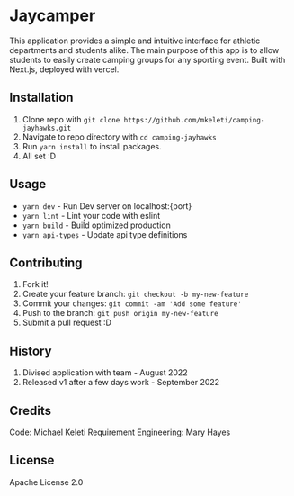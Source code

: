 # Jaycamper

This application provides a simple and intuitive interface for athletic departments and students alike. The main purpose of this app is to 
allow students to easily create camping groups for any sporting event. Built with Next.js, deployed with vercel.

## Installation

1. Clone repo with `git clone https://github.com/mkeleti/camping-jayhawks.git`
2. Navigate to repo directory with `cd camping-jayhawks`
3. Run `yarn install` to install packages.
4. All set :D

## Usage

- `yarn dev` - Run Dev server on localhost:{port}
- `yarn lint` - Lint your code with eslint
- `yarn build` - Build optimized production
- `yarn api-types` - Update api type definitions

## Contributing

1. Fork it!
2. Create your feature branch: `git checkout -b my-new-feature`
3. Commit your changes: `git commit -am 'Add some feature'`
4. Push to the branch: `git push origin my-new-feature`
5. Submit a pull request :D

## History

1. Divised application with team - August 2022
2. Released v1 after a few days work - September 2022

## Credits

Code: Michael Keleti
Requirement Engineering: Mary Hayes

## License

Apache License 2.0